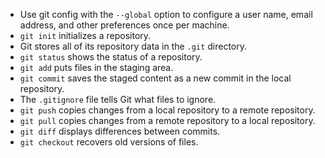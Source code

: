 -   Use git config with the `--global` option to configure a user name, email address, and other preferences once per machine.
-   `git init` initializes a repository.
-   Git stores all of its repository data in the `.git` directory.
-   `git status` shows the status of a repository.
-   `git add` puts files in the staging area.
-   `git commit` saves the staged content as a new commit in the local repository.
-   The `.gitignore` file tells Git what files to ignore.
-   `git push` copies changes from a local repository to a remote repository.
-   `git pull` copies changes from a remote repository to a local repository.
-   `git diff` displays differences between commits.
-   `git checkout` recovers old versions of files.